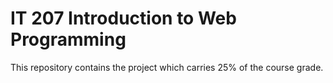 # IT 207 Introduction to Web Programming
This repository contains the project which carries 25% of the course grade.
